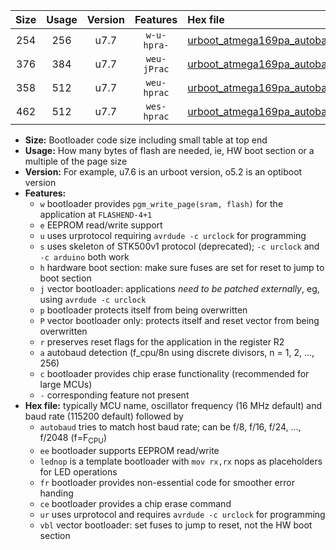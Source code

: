 |Size|Usage|Version|Features|Hex file|
|:-:|:-:|:-:|:-:|:--|
|254|256|u7.7|`w-u-hpra-`|[urboot_atmega169pa_autobaud_lednop_ur.hex](https://raw.githubusercontent.com/stefanrueger/urboot.hex/main/mcus/atmega169pa/autobaud/urboot_atmega169pa_autobaud_lednop_ur.hex)|
|376|384|u7.7|`weu-jPrac`|[urboot_atmega169pa_autobaud_ee_lednop_fr_ce_ur_vbl.hex](https://raw.githubusercontent.com/stefanrueger/urboot.hex/main/mcus/atmega169pa/autobaud/urboot_atmega169pa_autobaud_ee_lednop_fr_ce_ur_vbl.hex)|
|358|512|u7.7|`weu-hprac`|[urboot_atmega169pa_autobaud_ee_lednop_fr_ce_ur.hex](https://raw.githubusercontent.com/stefanrueger/urboot.hex/main/mcus/atmega169pa/autobaud/urboot_atmega169pa_autobaud_ee_lednop_fr_ce_ur.hex)|
|462|512|u7.7|`wes-hprac`|[urboot_atmega169pa_autobaud_ee_lednop_fr_ce.hex](https://raw.githubusercontent.com/stefanrueger/urboot.hex/main/mcus/atmega169pa/autobaud/urboot_atmega169pa_autobaud_ee_lednop_fr_ce.hex)|

- **Size:** Bootloader code size including small table at top end
- **Usage:** How many bytes of flash are needed, ie, HW boot section or a multiple of the page size
- **Version:** For example, u7.6 is an urboot version, o5.2 is an optiboot version
- **Features:**
  + `w` bootloader provides `pgm_write_page(sram, flash)` for the application at `FLASHEND-4+1`
  + `e` EEPROM read/write support
  + `u` uses urprotocol requiring `avrdude -c urclock` for programming
  + `s` uses skeleton of STK500v1 protocol (deprecated); `-c urclock` and `-c arduino` both work
  + `h` hardware boot section: make sure fuses are set for reset to jump to boot section
  + `j` vector bootloader: applications *need to be patched externally*, eg, using `avrdude -c urclock`
  + `p` bootloader protects itself from being overwritten
  + `P` vector bootloader only: protects itself and reset vector from being overwritten
  + `r` preserves reset flags for the application in the register R2
  + `a` autobaud detection (f_cpu/8n using discrete divisors, n = 1, 2, ..., 256)
  + `c` bootloader provides chip erase functionality (recommended for large MCUs)
  + `-` corresponding feature not present
- **Hex file:** typically MCU name, oscillator frequency (16 MHz default) and baud rate (115200 default) followed by
  + `autobaud` tries to match host baud rate; can be f/8, f/16, f/24, ..., f/2048 (f=F<sub>CPU</sub>)
  + `ee` bootloader supports EEPROM read/write
  + `lednop` is a template bootloader with `mov rx,rx` nops as placeholders for LED operations
  + `fr` bootloader provides non-essential code for smoother error handing
  + `ce` bootloader provides a chip erase command
  + `ur` uses urprotocol and requires `avrdude -c urclock` for programming
  + `vbl` vector bootloader: set fuses to jump to reset, not the HW boot section
